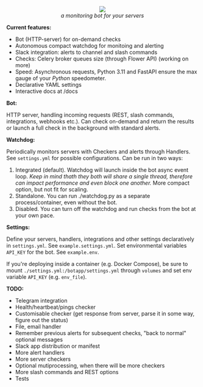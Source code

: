 <p align="center">
<img src="https://repository-images.githubusercontent.com/557768275/6a8a5d08-dc4f-4c19-9466-024af5c4d828">
<br>
<em>a monitoring bot for your servers</em>
</p>

**Current features:**

- Bot (HTTP-server) for on-demand checks
- Autonomous compact watchdog for monitoing and alerting
- Slack integration: alerts to channel and slash commands
- Checks: Celery broker queues size (through Flower API) (working on more)
- Speed: Asynchronous requests, Python 3.11 and FastAPI ensure the max gauge of your *Python* 
speedometer.
- Declarative YAML settings
- Interactive docs at /docs

**Bot:**

HTTP server, handling incoming requests (REST, slash commands, integrations, webhooks etc.). Can check on-demand and return the results or launch a full check in the background with standard alerts.

**Watchdog:**

Periodically monitors servers with Checkers and alerts through Handlers. See `settings.yml` for possible configurations.
Can be run in two ways:

1) Integrated (default).
Watchdog will launch inside the bot async event loop. *Keep in mind thath they both will share a single thread, therefore can impact performance and even block one another.*
More compact option, but not fit for scaling.
2) Standalone.
You can run ./watchdog.py as a separate process/container, even without the bot.
3) Disabled.
You can turn off the watchdog and run checks from the bot at your own pace.

**Settings:**

Define your servers, handlers, integrations and other settings declaratively in `settings.yml`. See `example.settings.yml`.
Set environmental variables `API_KEY` for the bot. See `example.env`.

If you're deploying inside a container (e.g. Docker Compose), be sure to mount `./settings.yml:/botapp/settings.yml` through `volumes` and set env variable `API_KEY` (e.g. `env_file`).

**TODO:**

- Telegram integration
- Health/heartbeat/pings checker
- Customisable checker (get response from server, parse it in some way, figure out the status)
- File, email handler
- Remember previous alerts for subsequent checks, "back to normal" optional messages
- Slack app distribution or manifest
- More alert handlers
- More server checkers
- Optional mutiprocessing, when there will be more checkers
- More slash commands and REST options
- Tests
